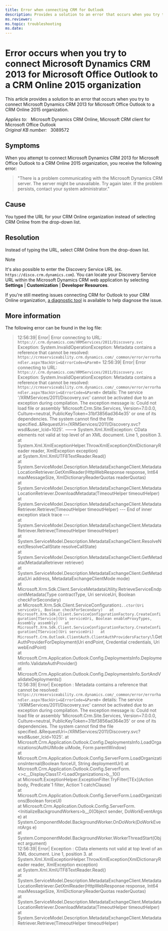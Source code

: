```yaml
---
title: Error when connecting CRM for Outlook
description: Provides a solution to an error that occurs when you try to connect Microsoft Dynamics CRM 2013 for Microsoft Office Outlook to a CRM Online 2015 organization.
ms.reviewer: 
ms.topic: troubleshooting
ms.date: 
---
```

# Error occurs when you try to connect Microsoft Dynamics CRM 2013 for Microsoft Office Outlook to a CRM Online 2015 organization

This article provides a solution to an error that occurs when you try to connect Microsoft Dynamics CRM 2013 for Microsoft Office Outlook to a CRM Online 2015 organization.

_Applies to:_ &nbsp; Microsoft Dynamics CRM Online, Microsoft CRM client for Microsoft Office Outlook  
_Original KB number:_ &nbsp; 3089572

## Symptoms

When you attempt to connect Microsoft Dynamics CRM 2013 for Microsoft Office Outlook to a CRM Online 2015 organization, you receive the following error:

> "There is a problem communicating with the Microsoft Dynamics CRM server. The server might be unavailable. Try again later. If the problem persists, contact your system administrator."

## Cause

You typed the URL for your CRM Online organization instead of selecting CRM Online from the drop-down list.

## Resolution

Instead of typing the URL, select CRM Online from the drop-down list.

> [!NOTE]
> It's also possible to enter the Discovery Service URL (ex. `https://disco.crm.dynamics.com`). You can locate your Discovery Service URL within the Microsoft Dynamics CRM web application by selecting **Settings** | **Customization** | **Developer Resources**.

If you're still meeting issues connecting CRM for Outlook to your CRM Online organization, [a diagnostic tool](https://support.microsoft.com/office/e90bb691-c2a7-4697-a94f-88836856c72f) is available to help diagnose the issue.

## More information

The following error can be found in the log file:

> 12:56:39| Error| Error connecting to URL: `https://.crm.dynamics.com/XRMServices/2011/Discovery.svc` Exception: System.InvalidOperationException: Metadata contains a reference that cannot be resolved: `https://crmserviceability.crm.dynamics.com/_common/error/errorhandler.aspx?BackUri=&ErrorCode=&Parm0`=
> 12:56:39| Error| Error connecting to URL: `https://.crm.dynamics.com/XRMServices/2011/Discovery.svc` Exception: System.InvalidOperationException: Metadata contains a reference that cannot be resolved: `https://crmserviceability.crm.dynamics.com/_common/error/errorhandler.aspx?BackUri=&ErrorCode=&Parm0`=
details: The service '/XRMServices/2011/Discovery.svc' cannot be activated due to an exception during compilation. The exception message is: Could not load file or assembly 'Microsoft.Crm.Site.Services, Version=7.0.0.0, Culture=neutral, PublicKeyToken=31bf3856ad364e35' or one of its dependencies. The system cannot find the file specified..&RequestUri=/XRMServices/2011/Discovery.svc?wsdl&user_lcid=1025'. ---> System.Xml.XmlException: CData elements not valid at top level of an XML document. Line 1, position 3.  
> at System.Xml.XmlExceptionHelper.ThrowXmlException(XmlDictionaryReader reader, XmlException exception)  
> at System.Xml.XmlUTF8TextReader.Read()  
> at System.ServiceModel.Description.MetadataExchangeClient.MetadataLocationRetriever.GetXmlReader(HttpWebResponse response, Int64 maxMessageSize, XmlDictionaryReaderQuotas readerQuotas)  
> at System.ServiceModel.Description.MetadataExchangeClient.MetadataLocationRetriever.DownloadMetadata(TimeoutHelper timeoutHelper)  
> at System.ServiceModel.Description.MetadataExchangeClient.MetadataRetriever.Retrieve(TimeoutHelper timeoutHelper)
> --- End of inner exception stack trace ---  
> at System.ServiceModel.Description.MetadataExchangeClient.MetadataRetriever.Retrieve(TimeoutHelper timeoutHelper)  
> at System.ServiceModel.Description.MetadataExchangeClient.ResolveNext(ResolveCallState resolveCallState)  
> at System.ServiceModel.Description.MetadataExchangeClient.GetMetadata(MetadataRetriever retriever)  
> at System.ServiceModel.Description.MetadataExchangeClient.GetMetadata(Uri address, MetadataExchangeClientMode mode)  
> at Microsoft.Xrm.Sdk.Client.ServiceMetadataUtility.RetrieveServiceEndpointMetadata(Type contractType, Uri serviceUri, Boolean checkForSecondary)  
> at Microsoft.Xrm.Sdk.Client.ServiceConfiguration`1..ctor(Uri serviceUri, Boolean checkForSecondary)  
> at Microsoft.Xrm.Sdk.Client.ServiceConfigurationFactory.CreateConfiguration[TService](Uri serviceUri, Boolean enableProxyTypes, Assembly assembly)  
> at Microsoft.Xrm.Sdk.Client.ServiceConfigurationFactory.CreateConfiguration[TService](Uri serviceUri)  
> at Microsoft.Crm.Outlook.ClientAuth.ClientAuthProvidersFactory\`1.GetAuthProviderForDeployment(Uri endPoint, Credential credentials, Uri webEndPoint)  
> at Microsoft.Crm.Application.Outlook.Config.DeploymentsInfo.DeploymentInfo.ValidateAuthProvider()  
> at Microsoft.Crm.Application.Outlook.Config.DeploymentsInfo.SortAndValidateDeployments()  
> 12:56:39| Error| Exception : Metadata contains a reference that cannot be resolved: `https://crmserviceability.crm.dynamics.com/_common/error/errorhandler.aspx?BackUri=&ErrorCode=&Parm0`=
details: The service '/XRMServices/2011/Discovery.svc' cannot be activated due to an exception during compilation. The exception message is: Could not load file or assembly 'Microsoft.Crm.Site.Services, Version=7.0.0.0, Culture=neutral, PublicKeyToken=31bf3856ad364e35' or one of its dependencies. The system cannot find the file specified..&RequestUri=/XRMServices/2011/Discovery.svc?wsdl&user_lcid=1025'. at Microsoft.Crm.Application.Outlook.Config.DeploymentsInfo.LoadOrganizations(AuthUIMode uiMode, Form parentWindow)  
> at Microsoft.Crm.Application.Outlook.Config.ServerForm.LoadOrganizationsInternal(Boolean forceUI, String deploymentUrl)
> at Microsoft.Crm.Application.Outlook.Config.ServerForm.<>c__DisplayClass17.\<LoadOrganizations>b__10()  
> at Microsoft.ExceptionHelper.ExceptionFilter.TryFilter[TEx](Action body, Predicate\`1 filter, Action\`1 catchClause)  
> at Microsoft.Crm.Application.Outlook.Config.ServerForm.LoadOrganizations(Boolean forceUI)  
> at Microsoft.Crm.Application.Outlook.Config.ServerForm.\<InitializeBackgroundWorkers>b__0(Object sender, DoWorkEventArgs e)
> at System.ComponentModel.BackgroundWorker.OnDoWork(DoWorkEventArgs e)  
> at System.ComponentModel.BackgroundWorker.WorkerThreadStart(Object argument)  
> 12:56:39| Error| Exception : CData elements not valid at top level of an XML document. Line 1, position 3. at System.Xml.XmlExceptionHelper.ThrowXmlException(XmlDictionaryReader reader, XmlException exception)  
> at System.Xml.XmlUTF8TextReader.Read()  
> at System.ServiceModel.Description.MetadataExchangeClient.MetadataLocationRetriever.GetXmlReader(HttpWebResponse response, Int64 maxMessageSize, XmlDictionaryReaderQuotas readerQuotas)  
> at System.ServiceModel.Description.MetadataExchangeClient.MetadataLocationRetriever.DownloadMetadata(TimeoutHelper timeoutHelper)  
> at System.ServiceModel.Description.MetadataExchangeClient.MetadataRetriever.Retrieve(TimeoutHelper timeoutHelper)
